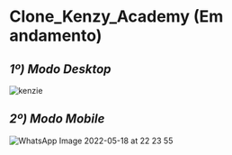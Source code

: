 # Clone_Kenzy_Academy (Em andamento)

## ***1º) Modo Desktop***

![kenzie](https://user-images.githubusercontent.com/101817225/169181912-9f27817a-8a5d-4e54-a75e-119bf5f6ca0a.jpg)
<!-- ![kenzy](https://user-images.githubusercontent.com/101817225/168429563-8c2dda94-0749-4c97-bcfd-601a020a0756.png) -->

## ***2º) Modo Mobile***

![WhatsApp Image 2022-05-18 at 22 23 55](https://user-images.githubusercontent.com/101817225/169182190-ebe49da4-3df2-4fb0-8e0e-cae26408e60b.jpeg)
<!-- ![WhatsApp Image 2022-05-18 at 18 07 07](https://user-images.githubusercontent.com/101817225/169155881-4c11bdde-49cc-4b53-b0dc-8c5819fdd26a.jpeg) -->
